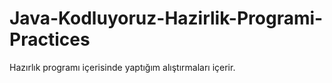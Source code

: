 # Java-Kodluyoruz-Hazirlik-Programi-Practices
Hazırlık programı içerisinde yaptığım alıştırmaları içerir.
